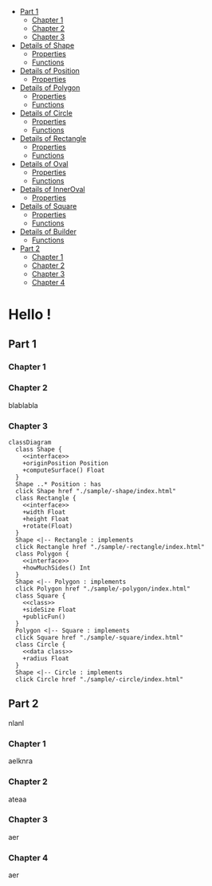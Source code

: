 <!--- TOC -->

* [Part 1](#part-1)
  * [Chapter 1](#chapter-1)
  * [Chapter 2](#chapter-2)
  * [Chapter 3](#chapter-3)
* [Details of Shape](#details-of-shape)
    * [Properties](#properties)
    * [Functions](#functions)
* [Details of Position](#details-of-position)
    * [Properties](#properties)
* [Details of Polygon](#details-of-polygon)
    * [Properties](#properties)
    * [Functions](#functions)
* [Details of Circle](#details-of-circle)
    * [Properties](#properties)
    * [Functions](#functions)
* [Details of Rectangle](#details-of-rectangle)
    * [Properties](#properties)
    * [Functions](#functions)
* [Details of Oval](#details-of-oval)
    * [Properties](#properties)
    * [Functions](#functions)
* [Details of InnerOval](#details-of-inneroval)
    * [Properties](#properties)
* [Details of Square](#details-of-square)
    * [Properties](#properties)
    * [Functions](#functions)
* [Details of Builder](#details-of-builder)
    * [Functions](#functions)
* [Part 2](#part-2)
  * [Chapter 1](#chapter-1)
  * [Chapter 2](#chapter-2)
  * [Chapter 3](#chapter-3)
  * [Chapter 4](#chapter-4)

<!--- END -->
# Hello !

## Part 1

### Chapter 1

### Chapter 2

blablabla

### Chapter 3

<!--$ INSERT build/generated/ksp/metadata/commonMain/resources/Shapes23.md -->
```mermaid
classDiagram
  class Shape {
    <<interface>>
    +originPosition Position
    +computeSurface() Float
  }
  Shape ..* Position : has
  click Shape href "./sample/-shape/index.html"
  class Rectangle {
    <<interface>>
    +width Float
    +height Float
    +rotate(Float) 
  }
  Shape <|-- Rectangle : implements
  click Rectangle href "./sample/-rectangle/index.html"
  class Polygon {
    <<interface>>
    +howMuchSides() Int
  }
  Shape <|-- Polygon : implements
  click Polygon href "./sample/-polygon/index.html"
  class Square {
    <<class>>
    +sideSize Float
    +publicFun() 
  }
  Polygon <|-- Square : implements
  click Square href "./sample/-square/index.html"
  class Circle {
    <<data class>>
    +radius Float
  }
  Shape <|-- Circle : implements
  click Circle href "./sample/-circle/index.html"

```

<!-- END $-->







## Part 2

nlanl

### Chapter 1

aelknra

### Chapter 2

ateaa

### Chapter 3

aer

### Chapter 4

aer
